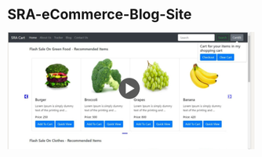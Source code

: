 # SRA-eCommerce-Blog-Site

[![Web](https://github.com/Rasel1435/SRA-eCommerce-Blog-Site/blob/main/Capture.PNG)](https://www.linkedin.com/posts/shekhnirob1_python-javascript-html-activity-6964447647566876672-MqGv?utm_source=share&utm_medium=member_desktop)
